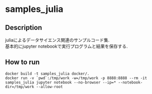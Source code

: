 # samples_julia

## Description

juliaによるデータサイエンス関連のサンプルコード集.  
基本的にjupyter notebookで実行プログラムと結果を保存する.  

## How to run

```
docker build -t samples_julia docker/.
docker run -v `pwd`:/tmp/work -w=/tmp/work -p 8888:8888 --rm -it samples_julia jupyter notebook --no-browser --ip=* --notebook-dir=/tmp/work --allow-root
```
